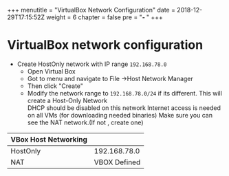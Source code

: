 +++
menutitle = "VirtualBox Network Configuration"
date = 2018-12-29T17:15:52Z
weight = 6
chapter = false
pre = "<b>- </b>"
+++

# VirtualBox network configuration
- Create HostOnly network with IP range `192.168.78.0`
  - Open Virtual Box
  - Got to menu and navigate to File ->Host Network Manager
  - Then click "Create"
  - Modify the network range to `192.168.78.0/24` if its different.
 This will create a Host-Only Network  
 DHCP should be disabled on this network
 Internet access is needed on all VMs (for downloading needed binaries)
 Make sure you can see the NAT network.(If not , create one)

| VBox Host Networking ||          
|---------------|----------------|
| HostOnly      | 192.168.78.0   |
| NAT           | VBOX Defined   |
